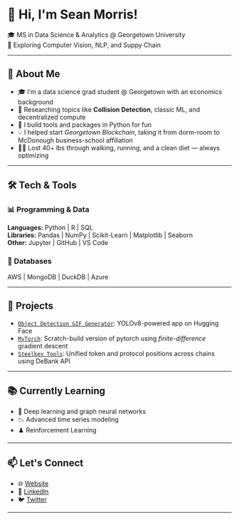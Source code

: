 # 👋 Hi, I'm Sean Morris!

🎓 MS in Data Science & Analytics @ Georgetown University  
🧠 Exploring Computer Vision, NLP, and Suppy Chain

---

## 📌 About Me

- 🎓 I’m a data science grad student @ Georgetown with an economics background  
- 🧠 Researching topics like **Collision Detection**, classic ML, and decentralized compute  
- 🧰 I build tools and packages in Python for fun 
- 💡 I helped start *Georgetown Blockchain*, taking it from dorm-room to McDonough business-school affiliation  
- 🧗‍♂️ Lost 40+ lbs through walking, running, and a clean diet — always optimizing  

---

## 🛠️ Tech & Tools

### 📊 Programming & Data  
**Languages:** Python | R | SQL  
**Libraries:** Pandas | NumPy | Scikit-Learn | Matplotlib | Seaborn  
**Other:** Jupyter | GitHub | VS Code  

### 💽 Databases  
AWS | MongoDB | DuckDB | Azure  

---

## 🚀 Projects

- [`Object Detection GIF Generator`](https://huggingface.co/spaces/sm110101/YOLO-to-GIF): YOLOv8-powered app on Hugging Face
- [`MyTorch`](https://github.com/sm110101/mytorch): Scratch-build version of pytorch using *finite-difference* gradient descent
- [`Steelkey Tools`](https://github.com/sm110101/steelkey_tools): Unified token and protocol positions across chains using DeBank API


---

## 📚 Currently Learning

- 🧠 Deep learning and graph neural networks  
- 📉 Advanced time series modeling  
- ♟️ Reinforcement Learning

---

## 📫 Let's Connect

- 🌐 [Website](https://morris.georgetown.domains)  
- 💼 [LinkedIn](https://linkedin.com/in/spm122)  
- 🐦 [Twitter](https://twitter.com/sm110101)

---

